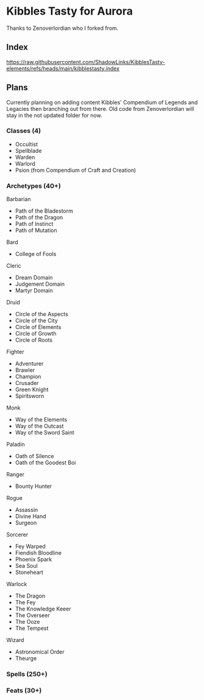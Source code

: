 # Kibbles Tasty for Aurora

Thanks to Zenoverlordian who I forked from.

## Index
https://raw.githubusercontent.com/ShadowLinks/KibblesTasty-elements/refs/heads/main/kibblestasty.index

## Plans
Currently planning on adding content Kibbles' Compendium of Legends and Legacies then branching out from there. Old code from Zenoverlordian will stay in the not updated folder for now.

### Classes (4)
- Occultist
- Spellblade
- Warden
- Warlord
- Psion (from Compendium of Craft and Creation)


### Archetypes (40+)
Barbarian
- Path of the Bladestorm
- Path of the Dragon
- Path of Instinct
- Path of Mutation

Bard
- College of Fools

Cleric
- Dream Domain
- Judgement Domain
- Martyr Domain

Druid
- Circle of the Aspects
- Circle of the City
- Circle of Elements
- Circle of Growth
- Circle of Roots

Fighter
- Adventurer
- Brawler
- Champion
- Crusader
- Green Knight
- Spiritsworn

Monk
- Way of the Elements
- Way of the Outcast
- Way of the Sword Saint

Paladin
- Oath of Silence
- Oath of the Goodest Boi

Ranger
- Bounty Hunter

Rogue
- Assassin
- Divine Hand
- Surgeon

Sorcerer
- Fey Warped
- Fiendish Bloodline
- Phoenix Spark
- Sea Soul
- Stoneheart

Warlock
- The Dragon
- The Fey
- The Knowledge Keeer
- The Overseer
- The Ooze
- The Tempest

Wizard
- Astronomical Order
- Theurge
  
### Spells (250+)
### Feats (30+)
